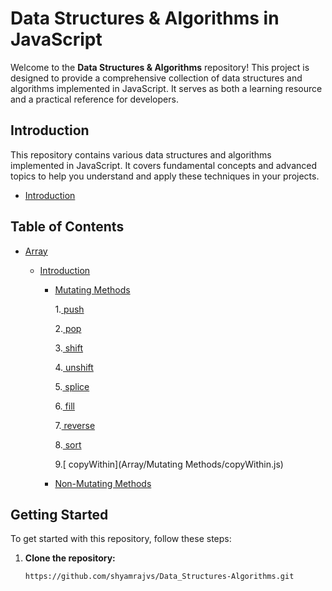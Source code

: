 # Data Structures & Algorithms in JavaScript

Welcome to the **Data Structures & Algorithms** repository! This project is designed to provide a comprehensive collection of data structures and algorithms implemented in JavaScript. It serves as both a learning resource and a practical reference for developers.

## Introduction

This repository contains various data structures and algorithms implemented in JavaScript. It covers fundamental concepts and advanced topics to help you understand and apply these techniques in your projects.
- [Introduction](https://github.com/shyamrajvs/Data_Structures-Algorithms/blob/main/Introduction.js)

## Table of Contents

- [Array](https://github.com/shyamrajvs/Data_Structures-Algorithms/tree/main/Array)

   - [Introduction](https://github.com/shyamrajvs/Data_Structures-Algorithms/blob/main/Array/arrayIntroduction.js)

      - [Mutating Methods](https://github.com/shyamrajvs/Data_Structures-Algorithms/tree/main/Array/Mutating%20Methods)

         1.[ push](https://github.com/shyamrajvs/Data_Structures-Algorithms/blob/main/Array/Mutating%20Methods/push.js)

         2.[ pop](https://github.com/shyamrajvs/Data_Structures-Algorithms/blob/main/Array/Mutating%20Methods/pop.js)

         3.[ shift](https://github.com/shyamrajvs/Data_Structures-Algorithms/blob/main/Array/Mutating%20Methods/shift.js)

         4.[ unshift](https://github.com/shyamrajvs/Data_Structures-Algorithms/blob/main/Array/Mutating%20Methods/unshift.js)

         5.[ splice](https://github.com/shyamrajvs/Data_Structures-Algorithms/blob/main/Array/Mutating%20Methods/splice.js)

         6.[ fill](https://github.com/shyamrajvs/Data_Structures-Algorithms/blob/main/Array/Mutating%20Methods/fill.js)

         7.[ reverse](https://github.com/shyamrajvs/Data_Structures-Algorithms/blob/main/Array/Mutating%20Methods/reverse.js)

         8.[ sort](https://github.com/shyamrajvs/Data_Structures-Algorithms/blob/main/Array/Mutating%20Methods/sort.js)

         9.[ copyWithin](Array/Mutating Methods/copyWithin.js)

      - [Non-Mutating Methods](https://github.com/shyamrajvs/Data_Structures-Algorithms/tree/main/Array/Non-Mutating%20Methods)



## Getting Started

To get started with this repository, follow these steps:

1. **Clone the repository:**

   ```bash
   https://github.com/shyamrajvs/Data_Structures-Algorithms.git
